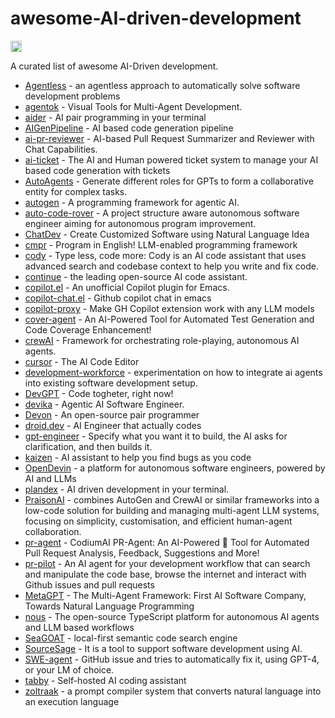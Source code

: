 # awesome-AI-driven-development

<a href="https://github.com/sindresorhus/awesome"><img src="https://cdn.rawgit.com/sindresorhus/awesome/d7305f38d29fed78fa85652e3a63e154dd8e8829/media/badge.svg" alt="Awesome" height="18"></a>

A curated list of awesome AI-Driven development.

- [Agentless](https://github.com/OpenAutoCoder/Agentless) - an agentless approach to automatically solve software development problems
- [agentok](https://github.com/hughlv/agentok) - Visual Tools for Multi-Agent Development.
- [aider](https://github.com/paul-gauthier/aider) - AI pair programming in your terminal
- [AIGenPipeline](https://github.com/stoerr/AIGenPipeline) - AI based code generation pipeline
- [ai-pr-reviewer](https://github.com/coderabbitai/ai-pr-reviewer) - AI-based Pull Request Summarizer and Reviewer with Chat Capabilities.
- [ai-ticket](https://github.com/jmikedupont2/ai-ticket) - The AI and Human powered ticket system to manage your AI based code generation with tickets
- [AutoAgents](https://github.com/Link-AGI/AutoAgents) - Generate different roles for GPTs to form a collaborative entity for complex tasks.
- [autogen](https://github.com/microsoft/autogen) - A programming framework for agentic AI.
- [auto-code-rover](https://github.com/nus-apr/auto-code-rover) - A project structure aware autonomous software engineer aiming for autonomous program improvement.
- [ChatDev](https://github.com/OpenBMB/ChatDev) - Create Customized Software using Natural Language Idea
- [cmpr](https://github.com/inimino/cmpr) - Program in English! LLM-enabled programming framework
- [cody](https://github.com/sourcegraph/cody) - Type less, code more: Cody is an AI code assistant that uses advanced search and codebase context to help you write and fix code.
- [continue](https://github.com/continuedev/continue) - the leading open-source AI code assistant.
- [copilot.el](https://github.com/copilot-emacs/copilot.el) - An unofficial Copilot plugin for Emacs.
- [copilot-chat.el](https://github.com/chep/copilot-chat.el) - Github copilot chat in emacs
- [copilot-proxy](https://github.com/jjleng/copilot-proxy) - Make GH Copilot extension work with any LLM models
- [cover-agent](https://github.com/Codium-ai/cover-agent) - An AI-Powered Tool for Automated Test Generation and Code Coverage Enhancement!
- [crewAI](https://github.com/joaomdmoura/crewAI) - Framework for orchestrating role-playing, autonomous AI agents.
- [cursor](https://github.com/getcursor/cursor) - The AI Code Editor
- [development-workforce](https://github.com/Grusinator/development-workforce) - experimentation on how to integrate ai agents into existing software development setup.
- [DevGPT](https://github.com/fabriziosalmi/DevGPT) - Code togheter, right now!
- [devika](https://github.com/stitionai/devika) - Agentic AI Software Engineer.
- [Devon](https://github.com/entropy-research/Devon) - An open-source pair programmer
- [droid.dev](https://github.com/bootstrapguru/droid.dev) - AI Engineer that actually codes
- [gpt-engineer](https://github.com/gpt-engineer-org/gpt-engineer) - Specify what you want it to build, the AI asks for clarification, and then builds it.
- [kaizen](https://github.com/Cloud-Code-AI/kaizen) - AI assistant to help you find bugs as you code
- [OpenDevin](https://github.com/OpenDevin/OpenDevin) - a platform for autonomous software engineers, powered by AI and LLMs
- [plandex](https://github.com/plandex-ai/plandex) - AI driven development in your terminal.
- [PraisonAI](https://github.com/MervinPraison/PraisonAI) - combines AutoGen and CrewAI or similar frameworks into a low-code solution for building and managing multi-agent LLM systems, focusing on simplicity, customisation, and efficient human-agent collaboration.
- [pr-agent](https://github.com/Codium-ai/pr-agent) - CodiumAI PR-Agent: An AI-Powered 🤖 Tool for Automated Pull Request Analysis, Feedback, Suggestions and More!
- [pr-pilot](https://github.com/PR-Pilot-AI/pr-pilot) - An AI agent for your development workflow that can search and manipulate the code base, browse the internet and interact with Github issues and pull requests
- [MetaGPT](https://github.com/geekan/MetaGPT/) - The Multi-Agent Framework: First AI Software Company, Towards Natural Language Programming
- [nous](https://github.com/TrafficGuard/nous) - The open-source TypeScript platform for autonomous AI agents and LLM based workflows
- [SeaGOAT](https://github.com/kantord/SeaGOAT) - local-first semantic code search engine
- [SourceSage](https://github.com/Sunwood-ai-labs/SourceSage) - It is a tool to support software development using AI.
- [SWE-agent](https://github.com/princeton-nlp/SWE-agent) - GitHub issue and tries to automatically fix it, using GPT-4, or your LM of choice.
- [tabby](https://github.com/TabbyML/tabby) - Self-hosted AI coding assistant
- [zoltraak](https://github.com/dai-motoki/zoltraak) - a prompt compiler system that converts natural language into an execution language
